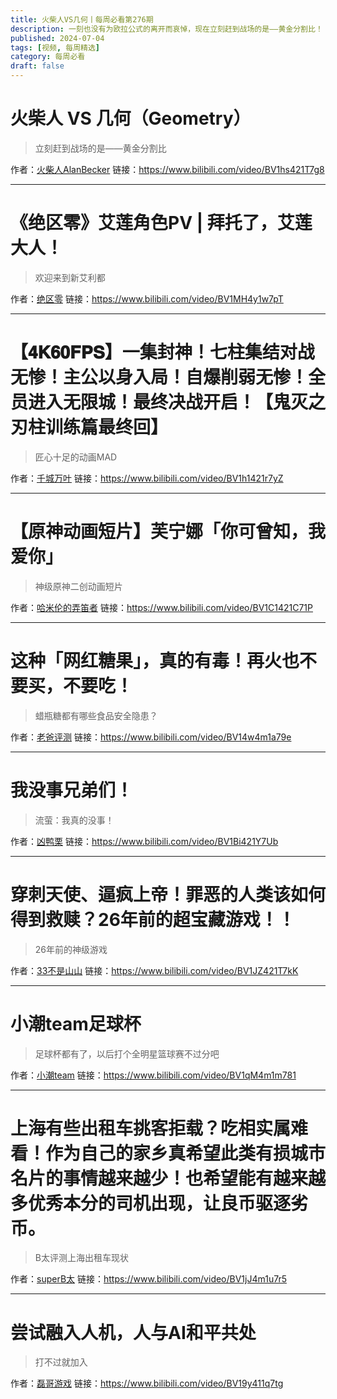 ```yaml
---
title: 火柴人VS几何丨每周必看第276期
description: 一刻也没有为欧拉公式的离开而哀悼，现在立刻赶到战场的是——黄金分割比！
published: 2024-07-04
tags: [视频, 每周精选]
category: 每周必看
draft: false
---
```


# 火柴人 VS 几何（Geometry）
> 立刻赶到战场的是——黄金分割比

作者：[火柴人AlanBecker](https://space.bilibili.com/519253600)
链接：https://www.bilibili.com/video/BV1hs421T7g8

---

# 《绝区零》艾莲角色PV | 拜托了，艾莲大人！
> 欢迎来到新艾利都

作者：[绝区零](https://space.bilibili.com/1636034895)
链接：https://www.bilibili.com/video/BV1MH4y1w7pT

---

# 【𝟒𝐊𝟔𝟎𝐅𝐏𝐒】一集封神！七柱集结对战无惨！主公以身入局！自爆削弱无惨！全员进入无限城！最终决战开启！【鬼灭之刃柱训练篇最终回】
> 匠心十足的动画MAD

作者：[千城万叶](https://space.bilibili.com/13213440)
链接：https://www.bilibili.com/video/BV1h1421r7yZ

---

# 【原神动画短片】芙宁娜「你可曾知，我爱你」
> 神级原神二创动画短片

作者：[哈米伦的弄笛者](https://space.bilibili.com/11742550)
链接：https://www.bilibili.com/video/BV1C1421C71P

---

# 这种「网红糖果」，真的有毒！再火也不要买，不要吃！
> 蜡瓶糖都有哪些食品安全隐患？

作者：[老爸评测](https://space.bilibili.com/347667464)
链接：https://www.bilibili.com/video/BV14w4m1a79e

---

# 我没事兄弟们！
> 流萤：我真的没事！

作者：[凶鸭栗](https://space.bilibili.com/7646527)
链接：https://www.bilibili.com/video/BV1Bi421Y7Ub

---

# 穿刺天使、逼疯上帝！罪恶的人类该如何得到救赎？26年前的超宝藏游戏！！
> 26年前的神级游戏

作者：[33不是山山](https://space.bilibili.com/246370149)
链接：https://www.bilibili.com/video/BV1JZ421T7kK

---

# 小潮team足球杯
> 足球杯都有了，以后打个全明星篮球赛不过分吧

作者：[小潮team](https://space.bilibili.com/623906369)
链接：https://www.bilibili.com/video/BV1qM4m1m781

---

# 上海有些出租车挑客拒载？吃相实属难看！作为自己的家乡真希望此类有损城市名片的事情越来越少！也希望能有越来越多优秀本分的司机出现，让良币驱逐劣币。
> B太评测上海出租车现状

作者：[superB太](https://space.bilibili.com/85754245)
链接：https://www.bilibili.com/video/BV1jJ4m1u7r5

---

# 尝试融入人机，人与AI和平共处
> 打不过就加入

作者：[磊哥游戏](https://space.bilibili.com/268941858)
链接：https://www.bilibili.com/video/BV19y411q7tg


